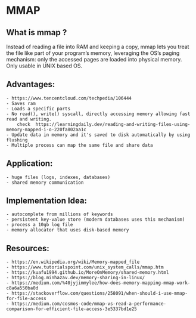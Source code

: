 # MMAP

## What is mmap ?
Instead of reading a file into RAM and keeping a copy, mmap lets you treat the file like part of your program’s memory, leveraging the OS’s paging mechanism: only the accessed pages are loaded into physical memory. Only usable in UNIX based OS.

## Advantages:
    - https://www.tencentcloud.com/techpedia/106444
    - Saves ram
    - Loads a specific parts
    - No read(), write() syscall, directly accessing memory allowing fast read and writing. 
        check  https://learningdaily.dev/reading-and-writing-files-using-memory-mapped-i-o-220fa802aa1c
    - Update data in memory and it's saved to disk automatically by using flushing
    - Multiple process can map the same file and share data

## Application:
    - huge files (logs, indexes, databases)
    - shared memory communication

## Implementation Idea:
    - autocomplete from millions of keywords
    - persistent key-value store (modern databases uses this mechanism)
    - process a 10gb log file
    - memory allocator that uses disk-based memory

## Resources:
    - https://en.wikipedia.org/wiki/Memory-mapped_file
    - https://www.tutorialspoint.com/unix_system_calls/mmap.htm
    - https://kuafu1994.github.io/MoreOnMemory/shared-memory.html
    - https://blog.minhazav.dev/memory-sharing-in-linux/
    - https://medium.com/%40jyjimmylee/how-does-memory-mapping-mmap-work-c8a6a550ba0d
    - https://stackoverflow.com/questions/258091/when-should-i-use-mmap-for-file-access
    - https://medium.com/cosmos-code/mmap-vs-read-a-performance-comparison-for-efficient-file-access-3e5337bd1e25